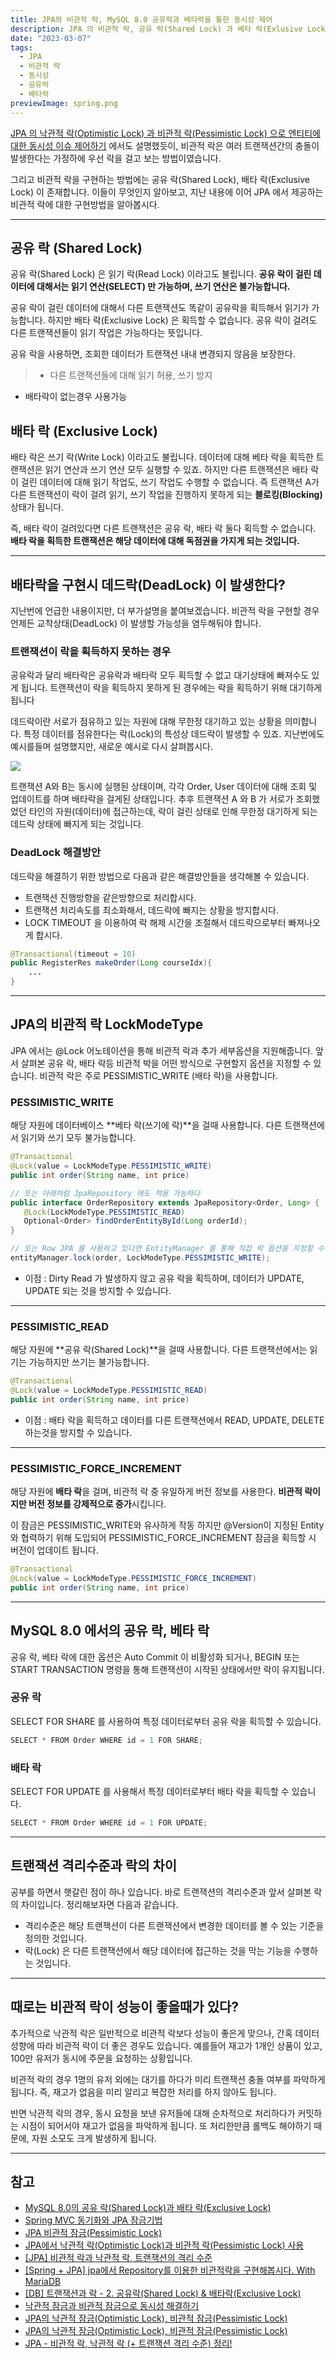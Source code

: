 ```yaml
---
title: JPA의 비관적 락, MySQL 8.0 공유락과 베타락을 통한 동시성 제어
description: JPA 의 비관적 락, 공유 락(Shared Lock) 과 베타 락(Exlusive Lock) 을 통해 동시성을 제어한다.
date: "2023-03-07"
tags:
  - JPA
  - 비관적 락
  - 동시성
  - 공유락
  - 배타락
previewImage: spring.png
---
```


[JPA 의 낙관적 락(Optimistic Lock) 과 비관적 락(Pessimistic Lock) 으로 엔티티에 대한 동시성 이슈 제어하기](https://velog.io/@msung99/JPA-%EB%82%99%EA%B4%80%EC%A0%81-%EB%9D%BDOptimistic-Lock-%EA%B3%BC-%EB%B9%84%EA%B4%80%EC%A0%81-%EB%9D%BDPessimistic-Lock-%EC%9D%84-%ED%86%B5%ED%95%9C-%EB%8F%99%EC%8B%9C%EC%84%B1-%EC%9D%B4%EC%8A%88-%ED%95%B4%EA%B2%B0) 에서도 설명했듯이, 비관적 락은 여러 트랜잭션간의 충돌이 발생한다는 가정하에 우선 락을 걸고 보는 방법이였습니다.

그리고 비관적 락을 구현하는 방법에는 공유 락(Shared Lock), 배타 락(Exclusive Lock) 이 존재합니다. 이들이 무엇인지 알아보고, 지난 내용에 이어 JPA 에서 제공하는 비관적 락에 대한 구현방법을 알아봅시다.

---

## 공유 락 (Shared Lock)

공유 락(Shared Lock) 은 읽기 락(Read Lock) 이라고도 불립니다. **공유 락이 걸린 데이터에 대해서는 읽기 연산(SELECT) 만 가능하며, 쓰기 연산은 불가능합니다.**

공유 락이 걸린 데이터에 대해서 다른 트랜잭션도 똑같이 공유락을 획득해서 읽기가 가능합니다. 하지만 배타 락(Exclusive Lock) 은 획득할 수 없습니다. 공유 락이 걸려도 다른 트랜잭션들이 읽기 작업은 가능하다는 뜻입니다.

공유 락을 사용하면, 조회한 데이터가 트랜잭션 내내 변경되지 않음을 보장한다.

> - 다른 트랜잭션들에 대해 읽기 허용, 쓰기 방지

- 배타락이 없는경우 사용가능

## 배타 락 (Exclusive Lock)

배타 락은 쓰기 락(Write Lock) 이라고도 불립니다. 데이터에 대해 베타 락을 획득한 트랜잭션은 읽기 연산과 쓰기 연산 모두 실행할 수 있죠. 하지만 다른 트랜잭션은 배타 락이 걸린 데이터에 대해 읽기 작업도, 쓰기 작업도 수행할 수 없습니다. 즉 트랜잭션 A가 다른 트랜잭션이 락이 걸려 읽기, 쓰기 작업을 진행하지 못하게 되는 **블로킹(Blocking)** 상태가 됩니다.

즉, 배타 락이 걸려있다면 다른 트랜잭션은 공유 락, 배타 락 둘다 획득할 수 없습니다.
**배타 락을 획득한 트랜잭션은 해당 데이터에 대해 독점권을 가지게 되는 것입니다.**

---

## 배타락을 구현시 데드락(DeadLock) 이 발생한다?

지난번에 언급한 내용이지만, 더 부가설명을 붙여보겠습니다. 비관적 락을 구현할 경우 언제든 교착상태(DeadLock) 이 발생할 가능성을 염두해둬야 합니다.

### 트랜잭션이 락을 획득하지 못하는 경우

공유락과 달리 배타락은 공유락과 배타락 모두 획득할 수 없고 대기상태에 빠져수도 있게 됩니다. 트랜잭션이 락을 획득하지 못하게 된 경우에는 락을 획득하기 위해 대기하게 됩니다

데드락이란 서로가 점유하고 있는 자원에 대해 무한정 대기하고 있는 상황을 의미합니다. 특정 데이터를 점유한다는 락(Lock)의 특성상 데드락이 발생할 수 있죠. 지난번에도 예시를들며 설명했지만, 새로운 예시로 다시 살펴봅시다.

![](https://velog.velcdn.com/images/msung99/post/027c3e5f-5bd6-4af7-a4bd-3cd6174b5302/image.png)

트랜잭션 A와 B는 동시에 실행된 상태이며, 각각 Order, User 데이터에 대해 조회 및 업데이트를 하며 배타락을 걸게된 상태입니다. 추후 트랜잭션 A 와 B 가 서로가 조회했었던 타인의 자원(데이터)에 접근하는데, 락이 걸린 상태로 인해 무한정 대기하게 되는 데드락 상태에 빠지게 되는 것입니다.

### DeadLock 해결방안

데드락을 해결하기 위한 방법으로 다음과 같은 해결방안들을 생각해볼 수 있습니다.

- 트랜잭션 진행방향을 같은방향으로 처리합시다.
- 트랜잭션 처리속도를 최소화해서, 데드락에 빠지는 상황을 방지합시다.
- LOCK TIMEOUT 을 이용하여 락 해제 시간을 조절해서 데드락으로부터 빠져나오게 합시다.

```java
@Transactional(timeout = 10)
public RegisterRes makeOrder(Long courseIdx){
    ...
}
```

---

## JPA의 비관적 락 LockModeType

JPA 에서는 @Lock 어노테이션을 통해 비관적 락과 추가 세부옵션을 지원해줍니다. 앞서 살펴본 공유 락, 배타 락등 비관적 박을 어떤 방식으로 구현할지 옵션을 지정할 수 있습니다.
비관적 락은 주로 PESSIMISTIC_WRITE (배타 락)을 사용합니다.

### PESSIMISTIC_WRITE

해당 자원에 데이터베이스 **베타 락(쓰기에 락)**을 걸때 사용합니다.
다른 트랜잭션에서 읽기와 쓰기 모두 불가능합니다.

```java
@Transactional
@Lock(value = LockModeType.PESSIMISTIC_WRITE)
public int order(String name, int price)

// 또는 아래처럼 JpaRepository 에도 적용 가능하다
public interface OrderRepository extends JpaRepository<Order, Long> {
   @Lock(LockModeType.PESSIMISTIC_READ)
   Optional<Order> findOrderEntityById(Long orderId);
}

// 또는 Row JPA 를 사용하고 있다면 EntityManager 를 통해 직접 락 옵션을 지정할 수 있습니다.
entityManager.lock(order, LockModeType.PESSIMISTIC_WRITE);
```

- 이점 : Dirty Read 가 발생하지 않고 공유 락을 획득하며, 데이터가 UPDATE, UPDATE 되는 것을 방지할 수 있습니다.

---

### PESSIMISTIC_READ

해당 자원에 **공유 락(Shared Lock)**을 걸때 사용합니다.
다른 트랜잭션에서는 읽기는 가능하지만 쓰기는 불가능합니다.

```java
@Transactional
@Lock(value = LockModeType.PESSIMISTIC_READ)
public int order(String name, int price)
```

- 이점 : 배타 락을 획득하고 데이터를 다른 트랜잭션에서 READ, UPDATE, DELETE 하는것을 방지할 수 있습니다.

---

### PESSIMISTIC_FORCE_INCREMENT

해당 자원에 **배타 락**을 걸며, 비관적 락 중 유일하게 버전 정보를 사용한다. **비관적 락이지만 버전 정보를 강제적으로 증가**시킵니다.

이 잠금은 PESSIMISTIC_WRITE와 유사하게 작동 하지만 @Version이 지정된 Entity와 협력하기 위해 도입되어 PESSIMISTIC_FORCE_INCREMENT 잠금을 획득할 시 버전이 업데이트 됩니다.

```java
@Transactional
@Lock(value = LockModeType.PESSIMISTIC_FORCE_INCREMENT)
public int order(String name, int price)
```

---

## MySQL 8.0 에서의 공유 락, 베타 락

공유 락, 베타 락에 대한 옵션은 Auto Commit 이 비활성화 되거나, BEGIN 또는 START TRANSACTION 명령을 통해 트랜잭션이 시작된 상태에서만 락이 유지됩니다.

### 공유 락

SELECT FOR SHARE 를 사용하여 특정 데이터로부터 공유 락을 획득할 수 있습니다.

```java
SELECT * FROM Order WHERE id = 1 FOR SHARE;
```

### 배타 락

SELECT FOR UPDATE 를 사용해서 특정 데이터로부터 배타 락을 획득할 수 있습니다.

```java
SELECT * FROM Order WHERE id = 1 FOR UPDATE;
```

---

## 트랜잭션 격리수준과 락의 차이

공부를 하면서 햇갈린 점이 하나 있습니다. 바로 트랜잭션의 격리수준과 앞서 살펴본 락의 차이입니다. 정리해보자면 다음과 같습니다.

- 격리수준은 해당 트랜잭션이 다른 트랜잭션에서 변경한 데이터를 볼 수 있는 기준을 정의한 것입니다.
- 락(Lock) 은 다른 트랜잭션에서 해당 데이터에 접근하는 것을 막는 기능을 수행하는 것입니다.

---

## 때로는 비관적 락이 성능이 좋을때가 있다?

추가적으로 낙관적 락은 일반적으로 비관적 락보다 성능이 좋은게 맞으나, 간혹 데이터 성향에 따라 비관적 락이 더 좋은 경우도 있습니다. 예를들어 재고가 1개인 상품이 있고, 100만 유저가 동시에 주문을 요청하는 상황입니다.

비관적 락의 경우 1명의 유저 외에는 대기를 하다가 미리 트랜잭션 충돌 여부를 파악하게 됩니다. 즉, 재고가 없음을 미리 알리고 복잡한 처리를 하지 않아도 됩니다.

반면 낙관적 락의 경우, 동시 요청을 보낸 유저들에 대해 순차적으로 처리하다가 커밋하는 시점이 되어서야 재고가 없음을 파악하게 됩니다. 또 처리한만큼 롤백도 해야하기 때문에, 자원 소모도 크게 발생하게 됩니다.

---

## 참고

- [MySQL 8.0의 공유 락(Shared Lock)과 배타 락(Exclusive Lock)](https://hudi.blog/mysql-8.0-shared-lock-and-exclusive-lock/)
- [Spring MVC 동기화와 JPA 잠금기법](https://galid1.tistory.com/790)
- [JPA 비관적 잠금(Pessimistic Lock)](<https://isntyet.github.io/jpa/JPA-%EB%B9%84%EA%B4%80%EC%A0%81-%EC%9E%A0%EA%B8%88(Pessimistic-Lock)/>)
- [JPA에서 낙관적 락(Optimistic Lock)과 비관적 락(Pessimistic Lock) 사용](https://devbksheen.tistory.com/228)
- [[JPA] 비관적 락과 낙관적 락, 트랜잭션의 격리 수준](https://kafcamus.tistory.com/48)
- [[Spring + JPA] jpa에서 Repository를 이용한 비관적락을 구현해봅시다. With MariaDB](https://sabarada.tistory.com/187)
- [[DB] 트랜잭션과 락 - 2. 공유락(Shared Lock) & 배타락(Exclusive Lock)](https://velog.io/@on5949/DB-%ED%8A%B8%EB%9E%9C%EC%9E%AD%EC%85%98%EA%B3%BC-%EB%9D%BD-2.-%EA%B3%B5%EC%9C%A0%EB%9D%BDShared-Lock-%EB%B0%B0%ED%83%80%EB%9D%BDExclusive-Lock)
- [낙관적 잠금과 비관적 잠금으로 동시성 해결하기](https://escapefromcoding.tistory.com/727)
- [JPA의 낙관적 잠금(Optimistic Lock), 비관적 잠금(Pessimistic Lock)](https://velog.io/@lsb156/JPA-Optimistic-Lock-Pessimistic-Lock#%EB%B9%84%EA%B4%80%EC%A0%81-%EC%9E%A0%EA%B8%88)
- [JPA의 낙관적 잠금(Optimistic Lock), 비관적 잠금(Pessimistic Lock)](https://velog.io/@lsb156/JPA-Optimistic-Lock-Pessimistic-Lock)
- [JPA - 비관적 락, 낙관적 락 (+ 트랜잭션 격리 수준) 정리!](https://jaehoney.tistory.com/159)
